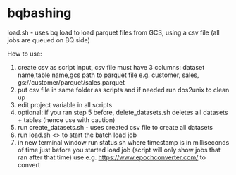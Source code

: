 # bqbashing

load.sh - uses bq load to load parquet files from GCS, using a csv file (all jobs are queued on BQ side)

How to use:
1. create csv as script input, csv file must have 3 columns: dataset name,table name,gcs path to parquet file 
   e.g. customer, sales, gs://customer/parquet/sales.parquet
2. put csv file in same folder as scripts and if needed run dos2unix to clean up 
3. edit project variable in all scripts
4. optional: if you ran step 5 before, delete_datasets.sh <csv file> deletes all datasets + tables (hence use with caution)
5. run create_datasets.sh <csv file> - uses created csv file to create all datasets  
6. run load.sh <<csv file>>  to start the batch load job
7. in new terminal window run status.sh <timestamp ms> where timestamp is in milliseconds of time just before you started load job (script will only show jobs that ran after that time) use e.g. https://www.epochconverter.com/ to convert

